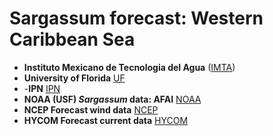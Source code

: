 # Sargassum forecast: Western Caribbean Sea

- **Instituto Mexicano de Tecnologia del Agua** ([IMTA](https://www.gob.mx/imta))
- **University of Florida** [UF](https://www.ufl.edu/)
- -**IPN** [IPN](https://www.cicimar.ipn.mx/)
- **NOAA (USF) *Sargassum* data: AFAI** [NOAA](https://cwcgom.aoml.noaa.gov/cgom/OceanViewer/#) 
- **NCEP Forecast wind data** [NCEP](https://polar.ncep.noaa.gov/waves/download2.shtml?)
- **HYCOM Forecast current data** [HYCOM](https://www.hycom.org/)
